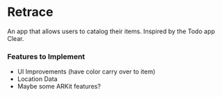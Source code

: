 # Retrace
An app that allows users to catalog their items. Inspired by the Todo app Clear.

### Features to Implement

- UI Improvements (have color carry over to item)
- Location Data
- Maybe some ARKit features?
